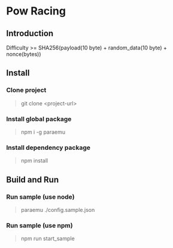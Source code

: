 # Pow Racing #

## Introduction ##

Difficulty >= SHA256(payload(10 byte) + random_data(10 byte) + nonce(bytes))

## Install ##

### Clone project ###

> git clone \<project-url\>

### Install global package ###

> npm i -g paraemu

### Install dependency package ###

> npm install

## Build and Run ##

### Run sample (use node) ###

> paraemu ./config.sample.json

### Run sample (use npm) ###
> npm run start_sample
